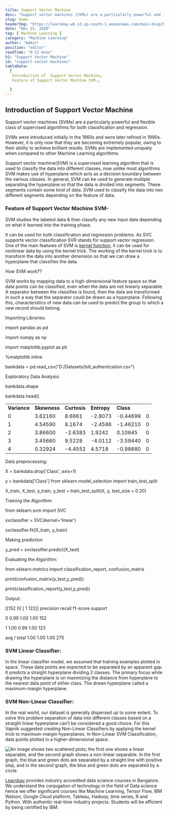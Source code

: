 ```yaml
---
title: Support Vector Machine
desc: "Support vector machines (SVMs) are a particularly powerful and flexible class of supervised algorithms for both classification and regression..."
slug: home
headerImg: "https://learnbay-wb.s3.ap-south-1.amazonaws.com/main-blog/blog/vector.png"
date: "Nov 25, 2020"
tag: [ Machine Learning ]
category: "Machine Learning"
author: "Admin"
position: "editor"
readTime: "9-12 mins"
h1: "Support Vector Machine"
id: "support-vector-machines"
tableData:
  [
   Introduction of  Support Vector Machine,
   Feature of Support Vector Machine SVM-,

  ]
---
```



## Introduction of  Support Vector Machine

Support vector machines (SVMs) are a particularly powerful and flexible class of supervised algorithms for both classification and regression.

SVMs were introduced initially in the 1960s and were later refined in 1990s. However, it is only now that they are becoming extremely popular, owing to their ability to achieve brilliant results. SVMs are implemented uniquely when compared to other Machine Learning algorithms.

Support vector machine(SVM) is a supervised learning algorithm that is used to classify the data into different classes, now unlike most algorithms SVM makes use of hyperplane which acts as a decision boundary between the various classes. In general, SVM can be used to generate multiple separating the hyperplane so that the data is divided into segments. These segments contain some kind of data. SVM used to classify the data into two different segments depending on the feature of data.


### Feature of Support Vector Machine SVM-

SVM studies the labeled data & then classify any new input data depending on what it learned into the training phase.

It can be used for both classification and regression problems. As SVC supports vector classification SVR stands for support vector regression. One of the main features of SVM is [kernel function](https://www.geeksforgeeks.org/major-kernel-functions-in-support-vector-machine-svm/#:~:text=Kernel%20Function%20is%20a%20method,window%20to%20manipulate%20the%20data.), it can be used for nonlinear data by using the kernel trick.  The working of the kernel trick is to transform the data into another dimension so that we can draw a hyperplane that classifies the data.

How SVM work??

SVM works by mapping data to a high-dimensional feature space so that data points can be classified, even when the data are not linearly separable. A separator between the classifies is found, then the data are transformed in such a way that the separator could be drawn as a hyperplane. Following this, characteristics of new data can be used to predict the group to which a new record should belong.

Importing Libraries:

import pandas as pd

import numpy as np

import matplotlib.pyplot as plt

%matplotlib inline

bankdata = pd.read_csv("D:/Datasets/bill_authentication.csv")

Exploratory Data Analysis:

bankdata.shape

bankdata.head()


<table>
  <tr>
   <td><strong>Variance</strong>
   </td>
   <td><strong>Skewness</strong>
   </td>
   <td><strong>Curtosis</strong>
   </td>
   <td><strong>Entropy</strong>
   </td>
   <td><strong>Class</strong>
   </td>
   <td>
   </td>
  </tr>
  <tr>
   <td>0
   </td>
   <td>3.62160
   </td>
   <td>8.6661
   </td>
   <td>-2.8073
   </td>
   <td>-0.44699
   </td>
   <td>0
   </td>
  </tr>
  <tr>
   <td>1
   </td>
   <td>4.54590
   </td>
   <td>8.1674
   </td>
   <td>-2.4586
   </td>
   <td>-1.46210
   </td>
   <td>0
   </td>
  </tr>
  <tr>
   <td>2
   </td>
   <td>3.86600
   </td>
   <td>-2.6383
   </td>
   <td>1.9242
   </td>
   <td>0.10645
   </td>
   <td>0
   </td>
  </tr>
  <tr>
   <td>3
   </td>
   <td>3.45660
   </td>
   <td>9.5228
   </td>
   <td>-4.0112
   </td>
   <td>-3.59440
   </td>
   <td>0
   </td>
  </tr>
  <tr>
   <td>4
   </td>
   <td>0.32924
   </td>
   <td>-4.4552
   </td>
   <td>4.5718
   </td>
   <td>-0.98880
   </td>
   <td>0
   </td>
  </tr>
</table>


Data preprocessing:

X = bankdata.drop('Class', axis=1)

y = bankdata['Class'] from sklearn.model_selection import train_test_split

X_train, X_test, y_train, y_test = train_test_split(X, y, test_size = 0.20) 

Training the Algorithm:

from sklearn.svm import SVC

svclassifier = SVC(kernel='linear')

svclassifier.fit(X_train, y_train)

Making prediction

y_pred = svclassifier.predict(X_test)

Evaluating the Algorithm:

from sklearn.metrics import classification_report, confusion_matrix

print(confusion_matrix(y_test,y_pred))

print(classification_report(y_test,y_pred))

Output:

[[152 0] [ 1 122]] precision recall f1-score support

0 0.99 1.00 1.00 152

1 1.00 0.99 1.00 123

avg / total 1.00 1.00 1.00 275


### SVM Linear Classifier:

In the linear classifier model, we assumed that training examples plotted in space. These data points are expected to be separated by an apparent gap. It predicts a straight hyperplane dividing 2 classes. The primary focus while drawing the hyperplane is on maximizing the distance from hyperplane to the nearest data point of either class. The drawn hyperplane called a maximum-margin hyperplane.


### SVM Non-Linear Classifier:

In the real world, our dataset is generally dispersed up to some extent. To solve this problem separation of data into different classes based on a straight linear hyperplane can’t be considered a good choice. For this Vapnik suggested creating Non-Linear Classifiers by applying the kernel trick to maximum-margin hyperplanes. In Non-Linear SVM Classification, data points plotted in a higher-dimensional space.


<Image src="https://learnbay-wb.s3.ap-south-1.amazonaws.com/main-blog/blog/vector1.png"   class="img" alt="An image shows two scattered plots; the first one shows a linear separable, and the second graph shows a non-linear separable. In the first graph, the blue and green dots are separated by a straight line with positive slop, and in the second graph, the blue and green dots are separated by a circle."/>


[Learnbay](https://www.learnbay.co/data-science-course/) provides industry accredited data science courses in Bangalore. We understand the conjugation of technology in the field of Data science hence we offer significant courses like Machine Learning, Tensor Flow, IBM Watson, Google Cloud platform, Tableau, Hadoop, time series, R and Python. With authentic real-time industry projects. Students will be efficient by being certified by IBM.
